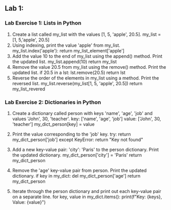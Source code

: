 ## Lab 1:

### Lab Exercise 1: Lists in Python

1. Create a list called my_list with the values [1, 5, 'apple', 20.5].
my_list = [1, 5,'apple', 20.5]
2. Using indexing, print the value 'apple' from my_list.
my_list.index('apple'):
return my_list_element['apple']
3. Add the value 10 to the end of my_list using the append() method. Print the updated list. 
my_list.append(10)
return my_list
4. Remove the value 20.5 from my_list using the remove() method. Print the updated list.
    if 20.5 in a lst:
        lst.remove(20.5)
    return lst
5. Reverse the order of the elements in my_list using a method. Print the reversed list.
    my_list.reverse(my_list[1, 5, 'apple', 20.5])
    return my_list_revered

### Lab Exercise 2: Dictionaries in Python

1. Create a dictionary called person with keys 'name', 'age', 'job' and values 'John', 30, 'teacher'.
key: ['name', 'age', 'job']
value: ['John', 30, 'teacher']
my_dict_person[key] = value

2. Print the value corresponding to the 'job' key.
try:
    return my_dict_person['job']
    except KeyError:
        return "Key not found"
3. Add a new key-value pair: 'city': 'Paris' to the person dictionary. Print the updated dictionary.
my_dict_person['city'] = 'Paris'
return my_dict_person

4. Remove the 'age' key-value pair from person. Print the updated dictionary.
if key in my_dict:
    del my_dict_person['age']
return my_dict_person
5. Iterate through the person dictionary and print out each key-value pair on a separate line.
for key, value in my_dict.items():
print(f"Key: {keys}, Value: {value}")

